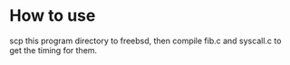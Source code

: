 # How to use

scp this program directory to freebsd, then compile fib.c and syscall.c to get the timing for them. 